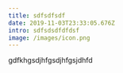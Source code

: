 ```yaml
---
title: sdfsdfsdf
date: 2019-11-03T23:33:05.676Z
intro: sdfsdsdfdfdsf
image: /images/icon.png
---
```

gdfkhgsdjhfgsdjhfgsjdhfd
